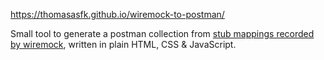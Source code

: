 https://thomasasfk.github.io/wiremock-to-postman/

Small tool to generate a postman collection from [stub mappings recorded by wiremock](https://wiremock.org/docs/record-playback/), written in plain HTML, CSS & JavaScript.

